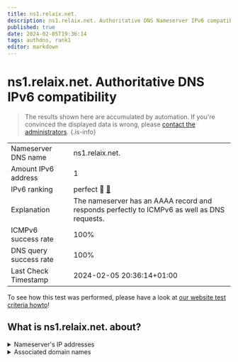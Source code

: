 ```yaml
---
title: ns1.relaix.net.
description: ns1.relaix.net. Authoritative DNS Nameserver IPv6 compatibility
published: true
date: 2024-02-05T19:36:14
tags: authdns, rank1
editor: markdown
---
```


# ns1.relaix.net. Authoritative DNS IPv6 compatibility

> The results shown here are accumulated by automation. If you're convinced the displayed data is wrong, please [contact the administrators](/howto/chat). 
{.is-info}




|   |   |
| - | - |
| Nameserver DNS name | ns1.relaix.net.
| Amount IPv6 address | 1
| IPv6 ranking | perfect :1st_place_medal: [🔗](/howto/ranking) |
| Explanation | The nameserver has an AAAA record and responds perfectly to ICMPv6 as well as DNS requests. |
| ICMPv6 success rate | 100%|
| DNS query success rate | 100% |
| Last Check Timestamp | 2024-02-05 20:36:14+01:00 |

To see how this test was performed, please have a look at [our website test criteria howto](/howto/testcriteria/authdns)!


## What is ns1.relaix.net. about?




<details>
<summary>Nameserver's IP addresses</summary>

2a00:fe0:0:300::1

</details>



<details>
<summary>Associated domain names</summary>

sparkasse-aachen.de

www.relaix.net

</details>
